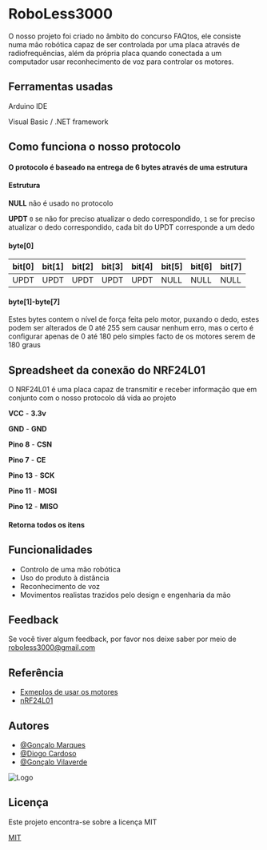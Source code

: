 # RoboLess3000
O nosso projeto foi criado no âmbito do concurso FAQtos, ele consiste numa mão robótica capaz de ser controlada por uma placa através de radiofrequências, além da própria placa quando conectada a um computador usar reconhecimento de voz para controlar os motores.






## Ferramentas usadas
Arduino IDE

Visual Basic / .NET framework


## Como funciona o nosso protocolo

#### O protocolo é baseado na entrega de 6 bytes através de uma estrutura


#### Estrutura

**NULL** não é usado no protocolo

**UPDT** `0` se não for preciso atualizar o dedo correspondido, `1` se for preciso atualizar o dedo correspondido, cada bit do UPDT corresponde a um dedo


#### byte[0]

|bit[0]| bit[1]| bit[2]| bit[3]| bit[4]| bit[5]| bit[6]| bit[7]|  
|:-----| :-----| :-----| :-----| :-----| :-----| :-----| :-----|
| UPDT |  UPDT |  UPDT |  UPDT |  UPDT |  NULL |  NULL |  NULL |

#### byte[1]-byte[7]
Estes bytes contem o nível de força feita pelo motor, puxando o dedo, estes podem ser alterados de 0 até 255 sem causar nenhum erro, mas o certo é configurar apenas de 0 até 180 pelo simples facto de os motores serem de 180 graus


## Spreadsheet da conexão do NRF24L01
O NRF24L01 é uma placa capaz de transmitir e receber informação que em conjunto com o nosso protocolo dá vida ao projeto

**VCC** - **3.3v**

**GND** - **GND**

**Pino 8** - **CSN**

**Pino 7** - **CE**

**Pino 13** - **SCK**

**Pino 11** - **MOSI**

**Pino 12** - **MISO**

#### Retorna todos os itens

## Funcionalidades

- Controlo de uma mão robótica
- Uso do produto à distância
- Reconhecimento de voz
- Movimentos realistas trazidos pelo design e engenharia da mão


## Feedback

Se você tiver algum feedback, por favor nos deixe saber por meio de roboless3000@gmail.com



## Referência

 - [Exmeplos de usar os motores](https://docs.arduino.cc/learn/electronics/servo-motors)
 - [nRF24L01](https://howtomechatronics.com/tutorials/arduino/arduino-wireless-communication-nrf24l01-tutorial/)


## Autores

- [@Gonçalo Marques](https://github.com/Maruqes)
- [@Diogo Cardoso]()
- [@Gonçalo Vilaverde]()




![Logo](https://i.ibb.co/cD1s0vD/logoESVV.jpg)


## Licença
Este projeto encontra-se sobre a licença MIT

[MIT](https://choosealicense.com/licenses/mit/)

